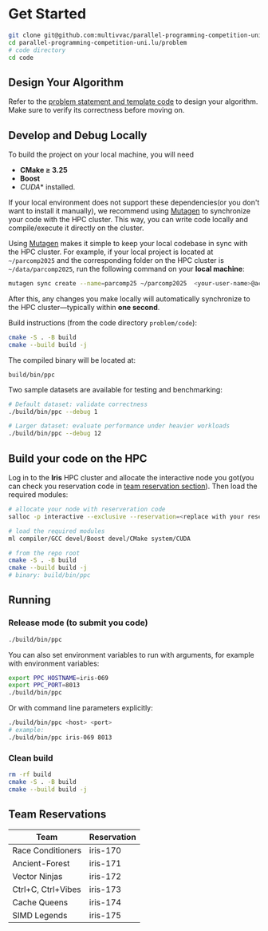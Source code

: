 # Get Started

```sh
git clone git@github.com:multivvac/parallel-programming-competition-uni.lu.git
cd parallel-programming-competition-uni.lu/problem
# code directory 
cd code
```

## Design Your Algorithm

Refer to the [problem statement and template code](./Problem.md) to design your algorithm. Make sure to verify its correctness before moving on.

## Develop and Debug Locally

To build the project on your local machine, you will need
- **CMake ≥ 3.25**
- **Boost**
- *CUDA** installed.

If your local environment does not support these dependencies(or you don't want to install it manually), we recommend using [Mutagen](https://mutagen.io/) to synchronize your code with the HPC cluster. This way, you can write code locally and compile/execute it directly on the cluster.

Using [Mutagen](https://mutagen.io/) makes it simple to keep your local codebase in sync with the HPC cluster.
For example, if your local project is located at `~/parcomp2025` and the corresponding folder on the HPC cluster is `~/data/parcomp2025`, run the following command on your **local machine**:

```sh
mutagen sync create --name=parcomp25 ~/parcomp2025  <your-user-name>@access-iris.uni.lu:8022:~/data/parcomp2025
```
After this, any changes you make locally will automatically synchronize to the HPC cluster—typically within **one second**.

Build instructions (from the code directory `problem/code`):

```bash
cmake -S . -B build
cmake --build build -j
```

The compiled binary will be located at:

```
build/bin/ppc
```

Two sample datasets are available for testing and benchmarking:

```bash
# Default dataset: validate correctness
./build/bin/ppc --debug 1

# Larger dataset: evaluate performance under heavier workloads
./build/bin/ppc --debug 12
```

## Build your code on the HPC

Log in to the **Iris** HPC cluster and allocate the interactive node you got(you can check you reservation code in [team reservation section](#team-reservations)). Then load the required modules:

```bash
# allocate your node with reserveration code
salloc -p interactive --exclusive --reservation=<replace with your reservation code> --time=2:00:00
```

```bash
# load the required modules
ml compiler/GCC devel/Boost devel/CMake system/CUDA
```


```bash
# from the repo root
cmake -S . -B build
cmake --build build -j
# binary: build/bin/ppc
```

## Running

### Release mode (to submit you code)

```bash
./build/bin/ppc
```

You can also set environment variables to run with arguments, for example with environment variables:

```bash
export PPC_HOSTNAME=iris-069
export PPC_PORT=8013
./build/bin/ppc
```

Or with command line parameters explicitly:

```bash
./build/bin/ppc <host> <port>
# example:
./build/bin/ppc iris-069 8013
```

### Clean build

```bash
rm -rf build
cmake -S . -B build
cmake --build build -j
```

## Team Reservations
| Team               | Reservation |
|--------------------|-------------|
| Race Conditioners  |   iris-170  |
| Ancient-Forest     |   iris-171  |
| Vector Ninjas      |   iris-172  |
| Ctrl+C, Ctrl+Vibes |   iris-173  |
| Cache Queens       |   iris-174  |
| SIMD Legends       |   iris-175  |
